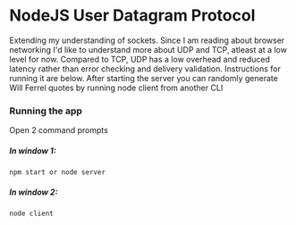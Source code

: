 # NodeJS User Datagram Protocol

Extending my understanding of sockets. Since I am reading about browser networking I'd like to understand more about UDP and TCP, atleast at a low level for now. Compared to TCP, UDP has a low overhead and reduced latency rather than error checking and delivery validation. Instructions for running it are below. After starting the server you can randomly generate Will Ferrel quotes by running node client from another CLI

### Running the app


Open 2 command prompts

##### In window 1:

    npm start or node server

##### In window 2:

    node client
